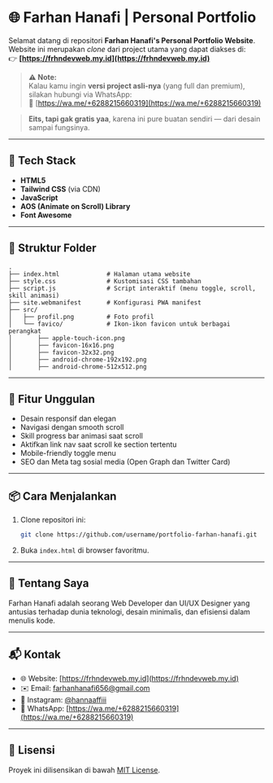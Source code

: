 # 🌐 Farhan Hanafi | Personal Portfolio

Selamat datang di repositori **Farhan Hanafi's Personal Portfolio Website**.  
Website ini merupakan _clone_ dari project utama yang dapat diakses di:  
👉 **[https://frhndevweb.my.id](https://frhndevweb.my.id)**

> **⚠️ Note:**  
> Kalau kamu ingin **versi project asli-nya** (yang full dan premium), silakan hubungi via WhatsApp:  
> 📲 [https://wa.me/+6288215660319](https://wa.me/+6288215660319)
> 

> 
> **Eits, tapi gak gratis yaa**, karena ini pure buatan sendiri — dari desain sampai fungsinya.

---

## 🔧 Tech Stack

- **HTML5**
- **Tailwind CSS** (via CDN)
- **JavaScript**
- **AOS (Animate on Scroll) Library**
- **Font Awesome**

---

## 📁 Struktur Folder

```
.
├── index.html             # Halaman utama website
├── style.css              # Kustomisasi CSS tambahan
├── script.js              # Script interaktif (menu toggle, scroll, skill animasi)
├── site.webmanifest       # Konfigurasi PWA manifest
├── src/
│   ├── profil.png         # Foto profil
│   └── favico/            # Ikon-ikon favicon untuk berbagai perangkat
│       ├── apple-touch-icon.png
│       ├── favicon-16x16.png
│       ├── favicon-32x32.png
│       ├── android-chrome-192x192.png
│       ├── android-chrome-512x512.png
```

---

## 🚀 Fitur Unggulan

- Desain responsif dan elegan
- Navigasi dengan smooth scroll
- Skill progress bar animasi saat scroll
- Aktifkan link nav saat scroll ke section tertentu
- Mobile-friendly toggle menu
- SEO dan Meta tag sosial media (Open Graph dan Twitter Card)

---

## 📦 Cara Menjalankan

1. Clone repositori ini:

   ```bash
   git clone https://github.com/username/portfolio-farhan-hanafi.git
   ```

2. Buka `index.html` di browser favoritmu.

---

## 👤 Tentang Saya

Farhan Hanafi adalah seorang Web Developer dan UI/UX Designer yang antusias terhadap dunia teknologi, desain minimalis, dan efisiensi dalam menulis kode.

---

## 📬 Kontak

- 🌐 Website: [https://frhndevweb.my.id](https://frhndevweb.my.id)
- ✉️ Email: farhanhanafi656@gmail.com
- 📱 Instagram: [@hannaaffiii](https://instagram.com/hannaaffiii)
- 💬 WhatsApp: [https://wa.me/+6288215660319](https://wa.me/+6288215660319)

---

## 📄 Lisensi

Proyek ini dilisensikan di bawah [MIT License](LICENSE).
